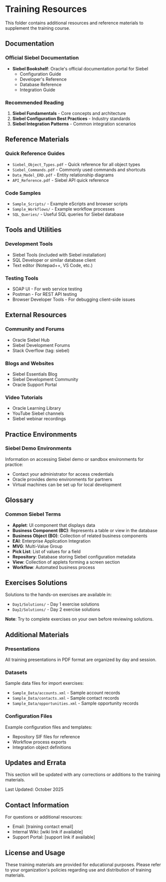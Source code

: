 # Training Resources

This folder contains additional resources and reference materials to supplement the training course.

## Documentation

### Official Siebel Documentation
- **Siebel Bookshelf**: Oracle's official documentation portal for Siebel
  - Configuration Guide
  - Developer's Reference
  - Database Reference
  - Integration Guide

### Recommended Reading
1. **Siebel Fundamentals** - Core concepts and architecture
2. **Siebel Configuration Best Practices** - Industry standards
3. **Siebel Integration Patterns** - Common integration scenarios

## Reference Materials

### Quick Reference Guides
- `Siebel_Object_Types.pdf` - Quick reference for all object types
- `Siebel_Commands.pdf` - Commonly used commands and shortcuts
- `Data_Model_ERD.pdf` - Entity relationship diagrams
- `API_Reference.pdf` - Siebel API quick reference

### Code Samples
- `Sample_Scripts/` - Example eScripts and browser scripts
- `Sample_Workflows/` - Example workflow processes
- `SQL_Queries/` - Useful SQL queries for Siebel database

## Tools and Utilities

### Development Tools
- Siebel Tools (included with Siebel installation)
- SQL Developer or similar database client
- Text editor (Notepad++, VS Code, etc.)

### Testing Tools
- SOAP UI - For web service testing
- Postman - For REST API testing
- Browser Developer Tools - For debugging client-side issues

## External Resources

### Community and Forums
- Oracle Siebel Hub
- Siebel Development Forums
- Stack Overflow (tag: siebel)

### Blogs and Websites
- Siebel Essentials Blog
- Siebel Development Community
- Oracle Support Portal

### Video Tutorials
- Oracle Learning Library
- YouTube Siebel channels
- Siebel webinar recordings

## Practice Environments

### Siebel Demo Environments
Information on accessing Siebel demo or sandbox environments for practice:
- Contact your administrator for access credentials
- Oracle provides demo environments for partners
- Virtual machines can be set up for local development

## Glossary

### Common Siebel Terms
- **Applet**: UI component that displays data
- **Business Component (BC)**: Represents a table or view in the database
- **Business Object (BO)**: Collection of related business components
- **EAI**: Enterprise Application Integration
- **MVG**: Multi-Value Group
- **Pick List**: List of values for a field
- **Repository**: Database storing Siebel configuration metadata
- **View**: Collection of applets forming a screen section
- **Workflow**: Automated business process

## Exercises Solutions

Solutions to the hands-on exercises are available in:
- `Day1/Solutions/` - Day 1 exercise solutions
- `Day2/Solutions/` - Day 2 exercise solutions

**Note**: Try to complete exercises on your own before reviewing solutions.

## Additional Materials

### Presentations
All training presentations in PDF format are organized by day and session.

### Datasets
Sample data files for import exercises:
- `Sample_Data/accounts.xml` - Sample account records
- `Sample_Data/contacts.xml` - Sample contact records
- `Sample_Data/opportunities.xml` - Sample opportunity records

### Configuration Files
Example configuration files and templates:
- Repository SIF files for reference
- Workflow process exports
- Integration object definitions

## Updates and Errata

This section will be updated with any corrections or additions to the training materials.

Last Updated: October 2025

## Contact Information

For questions or additional resources:
- Email: [training contact email]
- Internal Wiki: [wiki link if available]
- Support Portal: [support link if available]

## License and Usage

These training materials are provided for educational purposes. Please refer to your organization's policies regarding use and distribution of training materials.

